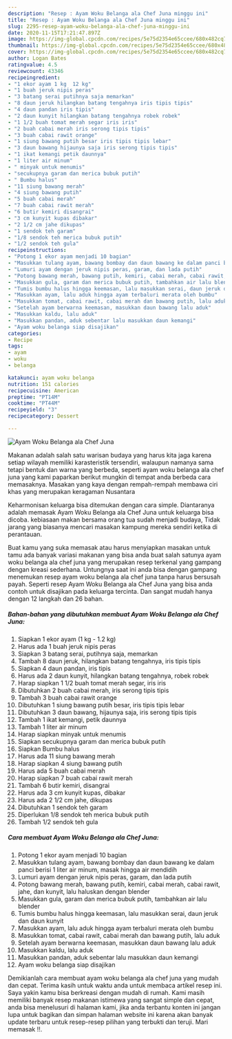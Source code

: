 ```yaml
---
description: "Resep : Ayam Woku Belanga ala Chef Juna minggu ini"
title: "Resep : Ayam Woku Belanga ala Chef Juna minggu ini"
slug: 2295-resep-ayam-woku-belanga-ala-chef-juna-minggu-ini
date: 2020-11-15T17:21:47.897Z
image: https://img-global.cpcdn.com/recipes/5e75d2354e65ccee/680x482cq70/ayam-woku-belanga-ala-chef-juna-foto-resep-utama.jpg
thumbnail: https://img-global.cpcdn.com/recipes/5e75d2354e65ccee/680x482cq70/ayam-woku-belanga-ala-chef-juna-foto-resep-utama.jpg
cover: https://img-global.cpcdn.com/recipes/5e75d2354e65ccee/680x482cq70/ayam-woku-belanga-ala-chef-juna-foto-resep-utama.jpg
author: Logan Bates
ratingvalue: 4.5
reviewcount: 43346
recipeingredient:
- "1 ekor ayam 1 kg  12 kg"
- "1 buah jeruk nipis peras"
- "3 batang serai putihnya saja memarkan"
- "8 daun jeruk hilangkan batang tengahnya iris tipis tipis"
- "4 daun pandan iris tipis"
- "2 daun kunyit hilangkan batang tengahnya robek robek"
- "1 1/2 buah tomat merah segar iris iris"
- "2 buah cabai merah iris serong tipis tipis"
- "3 buah cabai rawit orange"
- "1 siung bawang putih besar iris tipis tipis lebar"
- "3 daun bawang hijaunya saja iris serong tipis tipis"
- "1 ikat kemangi petik daunnya"
- "1 liter air minum"
- " minyak untuk menumis"
- "secukupnya garam dan merica bubuk putih"
- " Bumbu halus"
- "11 siung bawang merah"
- "4 siung bawang putih"
- "5 buah cabai merah"
- "7 buah cabai rawit merah"
- "6 butir kemiri disangrai"
- "3 cm kunyit kupas dibakar"
- "2 1/2 cm jahe dikupas"
- "1 sendok teh garam"
- "1/8 sendok teh merica bubuk putih"
- "1/2 sendok teh gula"
recipeinstructions:
- "Potong 1 ekor ayam menjadi 10 bagian"
- "Masukkan tulang ayam, bawang bombay dan daun bawang ke dalam panci berisi 1 liter air minum, masak hingga air mendidih"
- "Lumuri ayam dengan jeruk nipis peras, garam, dan lada putih"
- "Potong bawang merah, bawang putih, kemiri, cabai merah, cabai rawit, jahe, dan kunyit, lalu haluskan dengan blender"
- "Masukkan gula, garam dan merica bubuk putih, tambahkan air lalu blender"
- "Tumis bumbu halus hingga keemasan, lalu masukkan serai, daun jeruk dan daun kunyit"
- "Masukkan ayam, lalu aduk hingga ayam terbaluri merata oleh bumbu"
- "Masukkan tomat, cabai rawit, cabai merah dan bawang putih, lalu aduk"
- "Setelah ayam berwarna keemasan, masukkan daun bawang lalu aduk"
- "Masukkan kaldu, lalu aduk"
- "Masukkan pandan, aduk sebentar lalu masukkan daun kemangi"
- "Ayam woku belanga siap disajikan"
categories:
- Recipe
tags:
- ayam
- woku
- belanga

katakunci: ayam woku belanga 
nutrition: 151 calories
recipecuisine: American
preptime: "PT14M"
cooktime: "PT44M"
recipeyield: "3"
recipecategory: Dessert

---
```



![Ayam Woku Belanga ala Chef Juna](https://img-global.cpcdn.com/recipes/5e75d2354e65ccee/680x482cq70/ayam-woku-belanga-ala-chef-juna-foto-resep-utama.jpg)

Makanan adalah salah satu warisan budaya yang harus kita jaga karena setiap wilayah memiliki karasteristik tersendiri, walaupun namanya sama tetapi bentuk dan warna yang berbeda, seperti ayam woku belanga ala chef juna yang kami paparkan berikut mungkin di tempat anda berbeda cara memasaknya. Masakan yang kaya dengan rempah-rempah membawa ciri khas yang merupakan keragaman Nusantara

Keharmonisan keluarga bisa ditemukan dengan cara simple. Diantaranya adalah memasak Ayam Woku Belanga ala Chef Juna untuk keluarga bisa dicoba. kebiasaan makan bersama orang tua sudah menjadi budaya, Tidak jarang yang biasanya mencari masakan kampung mereka sendiri ketika di perantauan.



Buat kamu yang suka memasak atau harus menyiapkan masakan untuk tamu ada banyak variasi makanan yang bisa anda buat salah satunya ayam woku belanga ala chef juna yang merupakan resep terkenal yang gampang dengan kreasi sederhana. Untungnya saat ini anda bisa dengan gampang menemukan resep ayam woku belanga ala chef juna tanpa harus bersusah payah.
Seperti resep Ayam Woku Belanga ala Chef Juna yang bisa anda contoh untuk disajikan pada keluarga tercinta. Dan sangat mudah hanya dengan 12 langkah dan 26 bahan.


<!--inarticleads1-->

##### Bahan-bahan yang dibutuhkan membuat Ayam Woku Belanga ala Chef Juna:

1. Siapkan 1 ekor ayam (1 kg - 1.2 kg)
1. Harus ada 1 buah jeruk nipis peras
1. Siapkan 3 batang serai, putihnya saja, memarkan
1. Tambah 8 daun jeruk, hilangkan batang tengahnya, iris tipis tipis
1. Siapkan 4 daun pandan, iris tipis
1. Harus ada 2 daun kunyit, hilangkan batang tengahnya, robek robek
1. Harap siapkan 1 1/2 buah tomat merah segar, iris iris
1. Dibutuhkan 2 buah cabai merah, iris serong tipis tipis
1. Tambah 3 buah cabai rawit orange
1. Dibutuhkan 1 siung bawang putih besar, iris tipis tipis lebar
1. Dibutuhkan 3 daun bawang, hijaunya saja, iris serong tipis tipis
1. Tambah 1 ikat kemangi, petik daunnya
1. Tambah 1 liter air minum
1. Harap siapkan  minyak untuk menumis
1. Siapkan secukupnya garam dan merica bubuk putih
1. Siapkan  Bumbu halus
1. Harus ada 11 siung bawang merah
1. Harap siapkan 4 siung bawang putih
1. Harus ada 5 buah cabai merah
1. Harap siapkan 7 buah cabai rawit merah
1. Tambah 6 butir kemiri, disangrai
1. Harus ada 3 cm kunyit kupas, dibakar
1. Harus ada 2 1/2 cm jahe, dikupas
1. Dibutuhkan 1 sendok teh garam
1. Diperlukan 1/8 sendok teh merica bubuk putih
1. Tambah 1/2 sendok teh gula




<!--inarticleads2-->

##### Cara membuat  Ayam Woku Belanga ala Chef Juna:

1. Potong 1 ekor ayam menjadi 10 bagian
1. Masukkan tulang ayam, bawang bombay dan daun bawang ke dalam panci berisi 1 liter air minum, masak hingga air mendidih
1. Lumuri ayam dengan jeruk nipis peras, garam, dan lada putih
1. Potong bawang merah, bawang putih, kemiri, cabai merah, cabai rawit, jahe, dan kunyit, lalu haluskan dengan blender
1. Masukkan gula, garam dan merica bubuk putih, tambahkan air lalu blender
1. Tumis bumbu halus hingga keemasan, lalu masukkan serai, daun jeruk dan daun kunyit
1. Masukkan ayam, lalu aduk hingga ayam terbaluri merata oleh bumbu
1. Masukkan tomat, cabai rawit, cabai merah dan bawang putih, lalu aduk
1. Setelah ayam berwarna keemasan, masukkan daun bawang lalu aduk
1. Masukkan kaldu, lalu aduk
1. Masukkan pandan, aduk sebentar lalu masukkan daun kemangi
1. Ayam woku belanga siap disajikan




Demikianlah cara membuat ayam woku belanga ala chef juna yang mudah dan cepat. Terima kasih untuk waktu anda untuk membaca artikel resep ini. Saya yakin kamu bisa berkreasi dengan mudah di rumah. Kami masih memiliki banyak resep makanan istimewa yang sangat simple dan cepat, anda bisa menelusuri di halaman kami, jika anda terbantu konten ini jangan lupa untuk bagikan dan simpan halaman website ini karena akan banyak update terbaru untuk resep-resep pilihan yang terbukti dan teruji. Mari memasak !!. 
